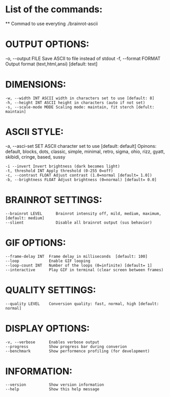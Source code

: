 # List of the commands:
** Commad to use everyting ./brainrot-ascii
 # OUTPUT OPTIONS:
  -o, --output FILE Save ASCII to file instead of stdout
  -f, --format FORMAT Output format (text,html,ansi) [default: text]

# DIMENSIONS:
    -w, --width INT ASCII width in characters set to use [default: 8]
    -h, --height INT ASCII height in characters (auto if not set)
    -s, --scale-mode MODE Scaling mode: maintain, fit sterch [defult: maintain]

# ASCII STYLE: 
-a, --asci-set SET ASCII character set to use [default: default]
    Opinons: default, blocks, dots, classic, simple, minimal, retro, sigma, ohio, rizz, gyatt, skibidi, cringe, based, sussy
    
    -i --invert Invert brightness (dark becomes light)
    -t, threshold INT Apply threshold (0-255 0=off)
    -c, --contrast FLOAT Adjust contrast (1.0=normal [default= 1.0])
    -b, --brightness FLOAT Adjust brightness (0=normal) [default= 0.0]


# BRAINROT SETTINGS:
    --brainrot LEVEL      Brainrot intensity off, mild, medium, maximum, [default: medium]
    --slient              Disable all brainrot output (sus behavior)

# GIF OPTIONS:
    --frame-delay INT  Frame delay in milliseconds  [default: 100]
    --loop             Enable GIF looping
    --loop-count INT   Number of the loops (0=infinite) [default= 1]
    --interactive      Play GIF in terminal (clear screen between frames)

# QUALITY SETTINGS: 
    --quality LEVEL    Conversion quality: fast, normal, high [default: normal]


# DISPLAY OPTIONS:
    -v, --verbose      Enables verbose output
    --progress         Show progress bar during converion
    --benchmark        Show performence profiling (for development)


# INFORMATION:
    --version          Show version information
    --help             Show this help message


    
